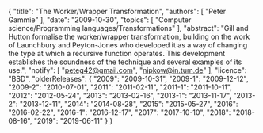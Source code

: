 {
    "title": "The Worker/Wrapper Transformation",
    "authors": [
        "Peter Gammie"
    ],
    "date": "2009-10-30",
    "topics": [
        "Computer science/Programming languages/Transformations"
    ],
    "abstract": "Gill and Hutton formalise the worker/wrapper transformation, building on the work of Launchbury and Peyton-Jones who developed it as a way of changing the type at which a recursive function operates. This development establishes the soundness of the technique and several examples of its use.",
    "notify": [
        "peteg42@gmail.com",
        "nipkow@in.tum.de"
    ],
    "licence": "BSD",
    "olderReleases": {
        "2009": "2009-10-31",
        "2009-1": "2009-12-12",
        "2009-2": "2010-07-01",
        "2011": "2011-02-11",
        "2011-1": "2011-10-11",
        "2012": "2012-05-24",
        "2013": "2013-02-16",
        "2013-1": "2013-11-17",
        "2013-2": "2013-12-11",
        "2014": "2014-08-28",
        "2015": "2015-05-27",
        "2016": "2016-02-22",
        "2016-1": "2016-12-17",
        "2017": "2017-10-10",
        "2018": "2018-08-16",
        "2019": "2019-06-11"
    }
}
